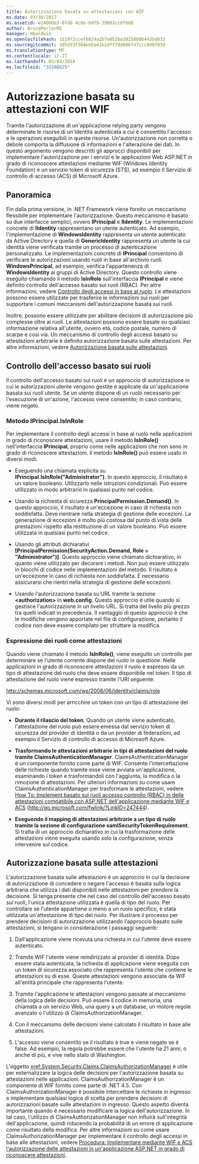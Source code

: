 ```yaml
---
title: Autorizzazione basata su attestazioni con WIF
ms.date: 03/30/2017
ms.assetid: e24000a3-8fd8-4c0e-bdf0-39882cc0f6d8
author: BrucePerlerMS
manager: mbaldwin
ms.openlocfilehash: 1d2972ccef6829a2b7a052ba30258086443bd833
ms.sourcegitcommit: 3d5d33f384eeba41b2dff79d096f47ccc8d8f03d
ms.translationtype: MT
ms.contentlocale: it-IT
ms.lasthandoff: 05/04/2018
ms.locfileid: "33398625"
---
```

# <a name="claims-based-authorization-using-wif"></a>Autorizzazione basata su attestazioni con WIF
Tramite l'autorizzazione di un'applicazione relying party vengono determinate le risorse di un'identità autenticata a cui è consentito l'accesso e le operazioni eseguibili in queste risorse. Un'autorizzazione non corretta o debole comporta la diffusione di informazioni e l'alterazione dei dati. In questo argomento vengono descritti gli approcci disponibili per implementare l'autorizzazione per i servizi e le applicazioni Web ASP.NET in grado di riconoscere attestazioni mediante WIF (Windows Identity Foundation) e un servizio token di sicurezza (STS), ad esempio il Servizio di controllo di accesso (ACS) di Microsoft Azure.  
  
## <a name="overview"></a>Panoramica  
 Fin dalla prima versione, in .NET Framework viene fornito un meccanismo flessibile per implementare l'autorizzazione. Questo meccanismo è basato su due interfacce semplici, ovvero **IPrincipal** e **IIdentity**. Le implementazioni concrete di **IIdentity** rappresentano un utente autenticato. Ad esempio, l'implementazione di **WindowsIdentity** rappresenta un utente autenticato da Active Directory e quella di **GenericIdentity** rappresenta un utente la cui identità viene verificata tramite un processo di autenticazione personalizzato. Le implementazioni concrete di **IPrincipal** consentono di verificare le autorizzazioni usando ruoli in base all'archivio ruoli. **WindowsPrincipal**, ad esempio, verifica l'appartenenza di **WindowsIdentity** ai gruppi di Active Directory. Questo controllo viene eseguito chiamando il metodo **IsInRole** sull'interfaccia **IPrincipal** e viene definito controllo dell'accesso basato sui ruoli (RBAC). Per altre informazioni, vedere [Controllo degli accessi in base al ruolo](../../../docs/framework/security/claims-based-authorization-using-wif.md#BKMK_1).  Le attestazioni possono essere utilizzate per trasferire le informazioni sui ruoli per supportare i comuni meccanismi dell'autorizzazione basata sui ruoli.  
  
 Inoltre, possono essere utilizzate per abilitare decisioni di autorizzazione più complesse oltre ai ruoli. Le attestazioni possono essere basate su qualsiasi informazione relativa all'utente, ovvero età, codice postale, numero di scarpe e così via. Un meccanismo di controllo degli accessi basato su attestazioni arbitrarie è definito autorizzazione basata sulle attestazioni. Per altre informazioni, vedere [Autorizzazione basata sulle attestazioni](../../../docs/framework/security/claims-based-authorization-using-wif.md#BKMK_2).  
  
<a name="BKMK_1"></a>   
## <a name="role-based-access-control"></a>Controllo dell'accesso basato sui ruoli  
 Il controllo dell'accesso basato sui ruoli è un approccio di autorizzazione in cui le autorizzazioni utente vengono gestite e applicate da un'applicazione basata sui ruoli utente. Se un utente dispone di un ruolo necessario per l'esecuzione di un'azione, l'accesso viene consentito; in caso contrario, viene negato.  
  
### <a name="iprincipalisinrole-method"></a>Metodo IPrincipal.IsInRole  
 Per implementare il controllo degli accessi in base al ruolo nelle applicazioni in grado di riconoscere attestazioni, usare il metodo **IsInRole()** nell'interfaccia **IPrincipal**, proprio come nelle applicazioni che non sono in grado di riconoscere attestazioni. Il metodo **IsInRole()** può essere usato in diversi modi:  
  
-   Eseguendo una chiamata esplicita su **IPrincipal.IsInRole("Administrator")**. In questo approccio, il risultato è un valore booleano. Utilizzarlo nelle istruzioni condizionali. Può essere utilizzato in modo arbitrario in qualsiasi punto nel codice.  
  
-   Usando la richiesta di sicurezza **PrincipalPermission.Demand()**. In questo approccio, il risultato è un'eccezione in caso di richiesta non soddisfatta. Deve rientrare nella strategia di gestione delle eccezioni. La generazione di eccezioni è molto più costosa dal punto di vista delle prestazioni rispetto alla restituzione di un valore booleano. Può essere utilizzata in qualsiasi punto nel codice.  
  
-   Usando gli attributi dichiarativi **[PrincipalPermission(SecurityAction.Demand, Role = "Administrator")]**. Questo approccio viene chiamato dichiarativo, in quanto viene utilizzato per decorare i metodi. Non può essere utilizzato in blocchi di codice nelle implementazioni del metodo. Il risultato è un'eccezione in caso di richiesta non soddisfatta. È necessario assicurarsi che rientri nella strategia di gestione delle eccezioni.  
  
-   Usando l'autorizzazione basata su URL tramite la sezione **\<authorization>** in **web.config**. Questo approccio è utile quando si gestisce l'autorizzazione in un livello URL. Si tratta del livello più grezzo tra quelli indicati in precedenza. Il vantaggio di questo approccio è che le modifiche vengono apportate nel file di configurazione, pertanto il codice non deve essere compilato per sfruttare la modifica.  
  
### <a name="expressing-roles-as-claims"></a>Espressione dei ruoli come attestazioni  
 Quando viene chiamato il metodo **IsInRole()**, viene eseguito un controllo per determinare se l'utente corrente dispone del ruolo in questione. Nelle applicazioni in grado di riconoscere attestazioni il ruolo è espresso da un tipo di attestazione del ruolo che deve essere disponibile nel token. Il tipo di attestazione del ruolo viene espresso tramite l'URI seguente:  
  
 http://schemas.microsoft.com/ws/2008/06/identity/claims/role  
  
 Vi sono diversi modi per arricchire un token con un tipo di attestazione del ruolo:  
  
-   **Durante il rilascio del token**. Quando un utente viene autenticato, l'attestazione del ruolo può essere emessa dal servizio token di sicurezza del provider di identità o da un provider di federazioni, ad esempio il Servizio di controllo di accesso di Microsoft Azure.  
  
-   **Trasformando le attestazioni arbitrarie in tipi di attestazioni del ruolo tramite ClaimsAuthenticationManager**. ClaimsAuthenticationManager è un componente fornito come parte di WIF. Consente l'intercettazione delle richieste quando tramite esse viene avviata un'applicazione, esaminando i token e trasformandoli con l'aggiunta, la modifica o la rimozione di attestazioni. Per ulteriori informazioni su come usare ClaimsAuthenticationManager per trasformare le attestazioni, vedere [How To: Implement basato sui ruoli accesso controllo (RBAC) in delle attestazioni compatibile con ASP.NET dell'applicazione mediante WIF e ACS](http://go.microsoft.com/fwlink/?LinkID=247445) (http://go.microsoft.com/fwlink/?LinkID=247444).  
  
-   **Eseguendo il mapping di attestazioni arbitrarie a un tipo di ruolo tramite la sezione di configurazione samlSecurityTokenRequirement**. Si tratta di un approccio dichiarativo in cui la trasformazione delle attestazioni viene eseguita usando solo la configurazione, senza intervenire sul codice.  
  
<a name="BKMK_2"></a>   
## <a name="claims-based-authorization"></a>Autorizzazione basata sulle attestazioni  
 L'autorizzazione basata sulle attestazioni è un approccio in cui la decisione di autorizzazione di concedere o negare l'accesso è basata sulla logica arbitraria che utilizza i dati disponibili nelle attestazioni per prendere la decisione. Si tenga presente che nel caso del controllo dell'accesso basato sui ruoli, l'unica attestazione utilizzata è quella di tipo del ruolo. Per controllare se l'utente appartiene o meno a un ruolo specifico, è stata utilizzata un'attestazione di tipo del ruolo. Per illustrare il processo per prendere decisioni di autorizzazione utilizzando l'approccio basato sulle attestazioni, si tengano in considerazione i passaggi seguenti:  
  
1.  Dall'applicazione viene ricevuta una richiesta in cui l'utente deve essere autenticato.  
  
2.  Tramite WIF l'utente viene reindirizzato al provider di identità. Dopo essere stata autenticata, la richiesta di applicazione viene eseguita con un token di sicurezza associato che rappresenta l'utente che contiene le attestazioni su di esse. Queste attestazioni vengono associate da WIF all'entità principale che rappresenta l'utente.  
  
3.  Tramite l'applicazione le attestazioni vengono passate al meccanismo della logica delle decisioni. Può essere il codice in memoria, una chiamata a un servizio Web, una query a un database, un motore regole avanzato o l'utilizzo di ClaimsAuthorizationManager.  
  
4.  Con il meccanismo delle decisioni viene calcolato il risultato in base alle attestazioni.  
  
5.  L'accesso viene consentito se il risultato è true e viene negato se è false. Ad esempio, la regola potrebbe essere che l'utente ha 21 anni, o anche di più, e vive nello stato di Washington.  
  
 L'oggetto <xref:System.Security.Claims.ClaimsAuthorizationManager> è utile per esternalizzare la logica delle decisioni per l'autorizzazione basata su attestazioni nelle applicazioni. ClaimsAuthorizationManager è un componente di WIF fornito come parte di .NET 4.5. Con ClaimsAuthorizationManager è possibile intercettare le richieste in ingresso e implementare qualsiasi logica di scelta per prendere decisioni di autorizzazioni basate sulle attestazioni in ingresso. Questo aspetto diventa importante quando è necessario modificare la logica dell'autorizzazione. In tal caso, l'utilizzo di ClaimsAuthorizationManager non influirà sull'integrità dell'applicazione, quindi riducendo la probabilità di un errore di applicazione come risultato della modifica. Per altre informazioni su come usare ClaimsAuthorizationManager per implementare il controllo degli accessi in base alle attestazioni, vedere [Procedura: Implementare mediante WIF e ACS l'autorizzazione delle attestazioni in un'applicazione ASP.NET in grado di riconoscere attestazioni](http://go.microsoft.com/fwlink/?LinkID=247446).
